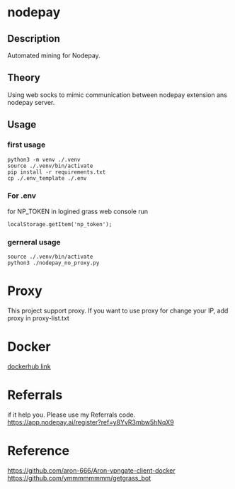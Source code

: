 # nodepay

## Description
Automated mining for Nodepay.

## Theory
Using web socks to mimic communication between nodepay extension ans nodepay server.

## Usage
### first usage 
```
python3 -m venv ./.venv
source ./.venv/bin/activate
pip install -r requirements.txt
cp ./.env_template ./.env
```

### For .env

for NP_TOKEN
in logined grass web console run
```
localStorage.getItem('np_token');
```
### gerneral usage 

```
source ./.venv/bin/activate
python3 ./nodepay_no_proxy.py
```
 
# Proxy
This project support proxy.
If you want to use proxy for change your IP, add proxy in proxy-list.txt

# Docker
[dockerhub link](https://hub.docker.com/r/astonlee6403/nodepay-app)




# Referrals
if it help you. Please use my Referrals code.
https://app.nodepay.ai/register?ref=y8YvR3mbw5hNqX9

# Reference
https://github.com/aron-666/Aron-vpngate-client-docker
https://github.com/ymmmmmmmm/getgrass_bot